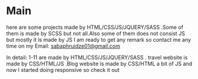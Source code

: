 # Main
here are some projects made by HTML/CSS/JS/JQUERY/SASS .Some of them is made by SCSS but not all.Also some of them does not consist JS but mostly it is made by JS
I am ready to get any remark so contact me any time on my Email: sabaphruidze01@gmail.com

In detail:
1-11 are made by HTML/CSS/JS/JQUERY/SASS . travel website is made by CSS/HTML/JS .Blog website is made by CSS/HTML a bit of JS and now I started doing responsive so check it out
